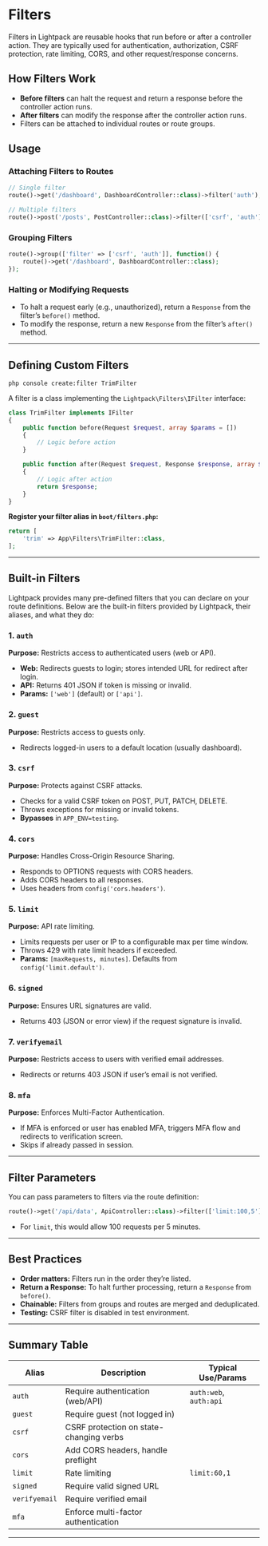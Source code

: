 # Filters

Filters in Lightpack are reusable hooks that run before or after a controller action. They are typically used for authentication, authorization, CSRF protection, rate limiting, CORS, and other request/response concerns.

## How Filters Work

- **Before filters** can halt the request and return a response before the controller action runs.
- **After filters** can modify the response after the controller action runs.
- Filters can be attached to individual routes or route groups.

## Usage

### Attaching Filters to Routes

```php
// Single filter
route()->get('/dashboard', DashboardController::class)->filter('auth');

// Multiple filters
route()->post('/posts', PostController::class)->filter(['csrf', 'auth']);
```

### Grouping Filters

```php
route()->group(['filter' => ['csrf', 'auth']], function() {
    route()->get('/dashboard', DashboardController::class);
});
```

### Halting or Modifying Requests

- To halt a request early (e.g., unauthorized), return a `Response` from the filter’s `before()` method.
- To modify the response, return a new `Response` from the filter’s `after()` method.

---

## Defining Custom Filters

```cli
php console create:filter TrimFilter
```

A filter is a class implementing the `Lightpack\Filters\IFilter` interface:

```php
class TrimFilter implements IFilter
{
    public function before(Request $request, array $params = [])
    {
        // Logic before action
    }

    public function after(Request $request, Response $response, array $params = []): Response
    {
        // Logic after action
        return $response;
    }
}
```

**Register your filter alias in `boot/filters.php`:**

```php
return [
    'trim' => App\Filters\TrimFilter::class,
];
```

---

## Built-in Filters

Lightpack provides many pre-defined filters that you can declare on your route definitions. Below are the built-in filters provided by Lightpack, their aliases, and what they do:

### 1. `auth`
**Purpose:** Restricts access to authenticated users (web or API).
- **Web:** Redirects guests to login; stores intended URL for redirect after login.
- **API:** Returns 401 JSON if token is missing or invalid.
- **Params:** `['web']` (default) or `['api']`.

### 2. `guest`
**Purpose:** Restricts access to guests only.
- Redirects logged-in users to a default location (usually dashboard).

### 3. `csrf`
**Purpose:** Protects against CSRF attacks.
- Checks for a valid CSRF token on POST, PUT, PATCH, DELETE.
- Throws exceptions for missing or invalid tokens.
- **Bypasses** in `APP_ENV=testing`.

### 4. `cors`
**Purpose:** Handles Cross-Origin Resource Sharing.
- Responds to OPTIONS requests with CORS headers.
- Adds CORS headers to all responses.
- Uses headers from `config('cors.headers')`.

### 5. `limit`
**Purpose:** API rate limiting.
- Limits requests per user or IP to a configurable max per time window.
- Throws 429 with rate limit headers if exceeded.
- **Params:** `[maxRequests, minutes]`. Defaults from `config('limit.default')`.

### 6. `signed`
**Purpose:** Ensures URL signatures are valid.
- Returns 403 (JSON or error view) if the request signature is invalid.

### 7. `verifyemail`
**Purpose:** Restricts access to users with verified email addresses.
- Redirects or returns 403 JSON if user’s email is not verified.

### 8. `mfa`
**Purpose:** Enforces Multi-Factor Authentication.
- If MFA is enforced or user has enabled MFA, triggers MFA flow and redirects to verification screen.
- Skips if already passed in session.

---

## Filter Parameters

You can pass parameters to filters via the route definition:

```php
route()->get('/api/data', ApiController::class)->filter(['limit:100,5']);
```
- For `limit`, this would allow 100 requests per 5 minutes.

---

## Best Practices

- **Order matters:** Filters run in the order they’re listed.
- **Return a Response:** To halt further processing, return a `Response` from `before()`.
- **Chainable:** Filters from groups and routes are merged and deduplicated.
- **Testing:** CSRF filter is disabled in test environment.

---

## Summary Table

| Alias         | Description                            | Typical Use/Params         |
|---------------|----------------------------------------|---------------------------|
| `auth`        | Require authentication (web/API)       | `auth:web`, `auth:api`    |
| `guest`       | Require guest (not logged in)          |                           |
| `csrf`        | CSRF protection on state-changing verbs|                           |
| `cors`        | Add CORS headers, handle preflight     |                           |
| `limit`       | Rate limiting                         | `limit:60,1`              |
| `signed`      | Require valid signed URL               |                           |
| `verifyemail` | Require verified email                 |                           |
| `mfa`         | Enforce multi-factor authentication    |                           |

---